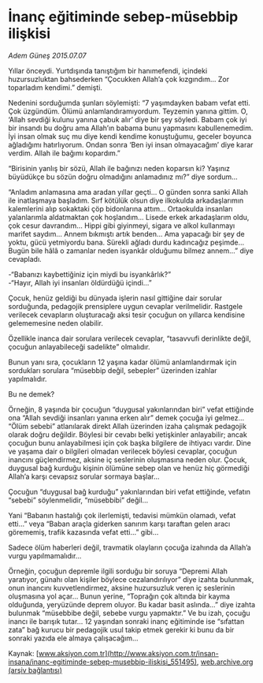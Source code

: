 # İnanç eğitiminde sebep-müsebbip ilişkisi

*Adem Güneş 2015.07.07*

<div class="pNewsDetailMainContent" itemprop="articleBody">
 <p>
  Yıllar önceydi. Yurtdışında tanıştığım bir hanımefendi, içindeki huzursuzluktan bahsederken “Çocukken Allah’a çok kızgındım… Zor toparladım kendimi.” demişti.
 </p>
 <p>
  Nedenini sorduğumda şunları söylemişti: “7 yaşımdayken babam vefat etti. Çok üzgündüm. Ölümü anlamlandıramıyordum. Teyzemin yanına gittim. O, ‘Allah sevdiği kulunu yanına çabuk alır’ diye bir şey söyledi. Babam çok iyi bir insandı bu doğru ama Allah’ın babama bunu yapmasını kabullenemedim. İyi insan olmak suç mu diye kendi kendime konuştuğumu, geceler boyunca ağladığımı hatırlıyorum. Ondan sonra ‘Ben iyi insan olmayacağım’ diye karar verdim. Allah ile bağımı kopardım.”
 </p>
 <p>
  “Birisinin yanlış bir sözü, Allah ile bağınızı neden koparsın ki? Yaşınız büyüdükçe bu sözün doğru olmadığını anlamadınız mı?” diye sordum…
 </p>
 <p>
  “Anladım anlamasına ama aradan yıllar geçti… O günden sonra sanki Allah ile inatlaşmaya başladım. Sırf kötülük olsun diye ilkokulda arkadaşlarımın kalemlerini alıp sokaktaki çöp bidonlarına attım… Ortaokulda insanları yalanlarımla aldatmaktan çok hoşlandım… Lisede erkek arkadaşlarım oldu, çok cesur davrandım… Hippi gibi giyinmeyi, sigara ve alkol kullanmayı marifet saydım… Annem bıkmıştı artık benden… Ama yapacağı bir şey de yoktu, gücü yetmiyordu bana. Sürekli ağladı durdu kadıncağız peşimde… Bugün bile hâlâ o zamanlar neden isyankâr olduğumu bilmez annem…” diye cevapladı.
 </p>
 <p>
  -“Babanızı kaybettiğiniz için miydi bu isyankârlık?”
  <br>
   -“Hayır, Allah iyi insanları öldürdüğü içindi…”
  </br>
 </p>
 <p>
  Çocuk, henüz geldiği bu dünyada işlerin nasıl gittiğine dair sorular sorduğunda, pedagojik prensiplere uygun cevaplar verilmelidir. Rastgele verilecek cevapların oluşturacağı aksi tesir çocuğun on yıllarca kendisine gelememesine neden olabilir.
 </p>
 <p>
  Özellikle inanca dair sorulara verilecek cevaplar, “tasavvufi derinlikte değil, çocuğun anlayabileceği sadelikte” olmalıdır.
 </p>
 <p>
  Bunun yanı sıra, çocukların 12 yaşına kadar ölümü anlamlandırmak için sordukları sorulara “müsebbip değil, sebepler” üzerinden izahlar yapılmalıdır.
 </p>
 <p>
  Bu ne demek?
 </p>
 <p>
  Örneğin, 8 yaşında bir çocuğun “duygusal yakınlarından biri” vefat ettiğinde ona “Allah sevdiği insanları yanına erken alır” demek çocuğa iyi gelmez… “Ölüm sebebi” atlanılarak direkt Allah üzerinden izaha çalışmak pedagojik olarak doğru değildir. Böylesi bir cevabı belki yetişkinler anlayabilir; ancak çocuğun bunu anlayabilmesi için çok başka bilgilere de ihtiyacı vardır. Dine ve yaşama dair o bilgileri olmadan verilecek böylesi cevaplar, çocuğun inancını güçlendirmez, aksine iç seslerinin oluşmasına neden olur. Çocuk, duygusal bağ kurduğu kişinin ölümüne sebep olan ve henüz hiç görmediği Allah’a karşı cevapsız sorular sormaya başlar…
 </p>
 <p>
  Çocuğun “duygusal bağ kurduğu” yakınlarından biri vefat ettiğinde, vefatın “sebebi” söylenmelidir, “müsebbibi” değil…
 </p>
 <p>
  Yani “Babanın hastalığı çok ilerlemişti, tedavisi mümkün olamadı, vefat etti…” veya “Baban araçla giderken sanırım karşı taraftan gelen aracı görememiş, trafik kazasında vefat etti…” gibi...
 </p>
 <p>
  Sadece ölüm haberleri değil, travmatik olayların çocuğa izahında da Allah’a vurgu yapılmamalıdır…
 </p>
 <p>
  Örneğin, çocuğun depremle ilgili sorduğu bir soruya “Depremi Allah yaratıyor, günahı olan kişiler böylece cezalandırılıyor” diye izahta bulunmak, onun inancını kuvvetlendirmez, aksine huzursuzluk veren iç seslerinin oluşmasına yol açar… Bunun yerine, “Toprağın çok altında bir kayma olduğunda, yeryüzünde deprem oluyor. Bu kadar basit aslında…” diye izahta bulunmak “müsebbibe değil, sebebe vurgu yapmaktır.” Ve bu izah, çocuğu inancı ile barışık tutar… 12 yaşından sonraki inanç eğitiminde ise “sıfattan zata” bağ kurucu bir pedagojik usul takip etmek gerekir ki bunu da bir sonraki yazıda ele almaya çalışacağım...
 </p>
</div>


Kaynak: [www.aksiyon.com.tr](http://www.aksiyon.com.tr/insan-insana/inanc-egitiminde-sebep-musebbip-iliskisi_551495), [web.archive.org (arşiv bağlantısı)](http://web.archive.org/web/20150729002312/http://www.aksiyon.com.tr/insan-insana/inanc-egitiminde-sebep-musebbip-iliskisi_551495)
